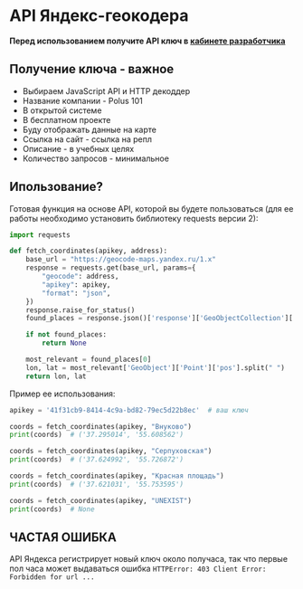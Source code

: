 # API Яндекс-геокодера
**Перед использованием получите API ключ в [кабинете разработчика](https://developer.tech.yandex.ru/services/)**

## Получение ключа - важное
- Выбираем JavaScript API и HTTP декоддер
- Название компании - Polus 101
- В открытой системе 
- В бесплатном проекте 
- Буду отображать данные на карте
- Ссылка на сайт - ссылка на репл
- Описание - в учебных целях
- Количество запросов - минимальное

## Ипользование?
Готовая функция на основе API, которой вы будете пользоваться (для ее работы необходимо установить библиотеку requests версии 2):
```Python
import requests

def fetch_coordinates(apikey, address):
    base_url = "https://geocode-maps.yandex.ru/1.x"
    response = requests.get(base_url, params={
        "geocode": address,
        "apikey": apikey,
        "format": "json",
    })
    response.raise_for_status()
    found_places = response.json()['response']['GeoObjectCollection']['featureMember']

    if not found_places:
        return None

    most_relevant = found_places[0]
    lon, lat = most_relevant['GeoObject']['Point']['pos'].split(" ")
    return lon, lat
```

Пример ее использования:
```Python
apikey = '41f31cb9-8414-4c9a-bd82-79ec5d22b8ec'  # ваш ключ

coords = fetch_coordinates(apikey, "Внуково")
print(coords)  # ('37.295014', '55.608562')

coords = fetch_coordinates(apikey, "Серпуховская")
print(coords)  # ('37.624992', '55.726872')

coords = fetch_coordinates(apikey, "Красная площадь")
print(coords)  # ('37.621031', '55.753595')

coords = fetch_coordinates(apikey, "UNEXIST")
print(coords)  # None
```
## ЧАСТАЯ ОШИБКА
API Яндекса регистрирует новый ключ около получаса, так что первые пол часа может выдаваться ошибка `HTTPError: 403 Client Error: Forbidden for url ...`
